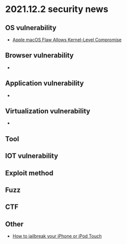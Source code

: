 # 2021.12.2 security news

## OS vulnerability 
* [Apple macOS Flaw Allows Kernel-Level Compromise](https://threatpost.com/apple-macos-flaw-kernel-compromise/175927/)


## Browser vulnerability

* 

## Application vulnerability 

* 

## Virtualization vulnerability 

* 


## Tool

## IOT vulnerability 


## Exploit method


## Fuzz

## CTF


## Other
* [How to jailbreak your iPhone or iPod Touch](https://nationalcybersecuritynews.today/how-to-jailbreak-your-iphone-or-ipod-touch-ios-apple-iossecurity/)
